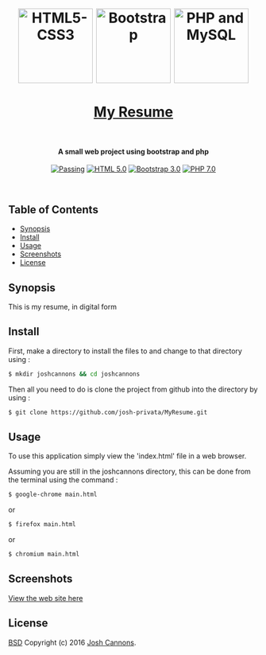 <h1 align="center">
  <a href="https://www.w3.org/"><img src="https://cloud.githubusercontent.com/assets/5771200/19331463/4e5ee6ac-9128-11e6-8a09-4d5426d9ba95.jpg" alt="HTML5-CSS3" height="150"></a>
  <a href="https://getbootstrap.com/"><img src="https://cloud.githubusercontent.com/assets/5771200/19331462/4e56edf8-9128-11e6-8999-56ea69ae207a.png" alt="Bootstrap" height="150"></a>
  <a href="https://www.mysql.com/"><img src="https://cloud.githubusercontent.com/assets/5771200/19331499/73b6d90a-9128-11e6-925e-c5ff1eaf5d2e.jpg" alt="PHP and MySQL" height="150"></a>  
  <br>
  <br>
  <a href="https://www.joshcannons.com">My Resume</a>
  <br>
  <br>
</h1>
<h4 align="center">A small web project using bootstrap and php</h4>

<p align="center">
  <a href=""><img src="https://img.shields.io/travis/feross/standard/master.svg" alt="Passing"></a>
  <a href="https://www.w3.org/"><img src="https://img.shields.io/badge/HTML-5-brightgreen.svg" alt="HTML 5.0"></a>
  <a href="https://getbootstrap.com/"><img src="https://img.shields.io/badge/Bootstrap-3.0-brightgreen.svg" alt="Bootstrap 3.0"></a>
  <a href="https://secure.php.net/"><img src="https://img.shields.io/badge/PHP-7.0-brightgreen.svg" alt="PHP 7.0"></a>
</p>
<br>

## Table of Contents
- [Synopsis](#synopsis)
- [Install](#install)
- [Usage](#usage)
- [Screenshots](#screenshots)
- [License](#license)

## Synopsis
This is my resume, in digital form

## Install
First, make a directory to install the files to and change to that directory using :

```bash
$ mkdir joshcannons && cd joshcannons
```

Then all you need to do is clone the project from github into the directory by using :

```bash
$ git clone https://github.com/josh-privata/MyResume.git
```

## Usage
To use this application simply view the 'index.html' file in a web browser.

Assuming you are still in the joshcannons directory, this can be done from the terminal using the
command : 

```bash
$ google-chrome main.html
```

or

```bash
$ firefox main.html
```

or

```bash
$ chromium main.html
```

## Screenshots

[View the web site here](https://www.joshcannons.com)

## License

[BSD](LICENSE) Copyright (c) 2016 [Josh Cannons](https://www.joshcannons.com).